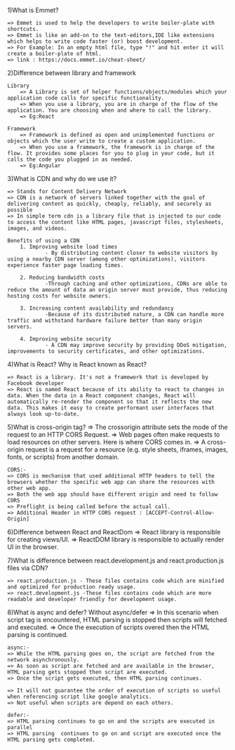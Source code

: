 1)What is Emmet?

    => Emmet is used to help the developers to write boiler-plate with shortcuts.
    => Emmet is like an add-on to the text-editors,IDE like extensions which helps to write code faster (or) boost development. 
    => For Example: In an empty html file, type "!" and hit enter it will create a boiler-plate of html.
    => link : https://docs.emmet.io/cheat-sheet/

2)Difference between library and framework

    Library
        => A Library is set of helper functions/objects/modules which your application code calls for specific functionality.
        => When you use a library, you are in charge of the flow of the application. You are choosing when and where to call the library. 
        => Eg:React

    Framework
        => Framework is defined as open and unimplemented functions or objects which the user write to create a custom application.
        => When you use a framework, the framework is in charge of the flow. It provides some places for you to plug in your code, but it calls the code you plugged in as needed.
        => Eg:Angular

3)What is CDN and why do we use it?

    => Stands for Content Delivery Network
    => CDN is a network of servers linked together with the goal of delivering content as quickly, cheaply, reliably, and securely as possible
    => In simple term cdn is a library file that is injected to our code to access the content like HTML pages, javascript files, stylesheets, images, and videos. 

    Benefits of using a CDN
        1. Improving website load times
                - By distributing content closer to website visitors by using a nearby CDN server (among other optimizations), visitors experience faster page loading times.

        2. Reducing bandwidth costs
                -Through caching and other optimizations, CDNs are able to reduce the amount of data an origin server must provide, thus reducing hosting costs for website owners.

        3. Increasing content availability and redundancy
                -Because of its distributed nature, a CDN can handle more traffic and withstand hardware failure better than many origin servers.

        4. Improving website security
                - A CDN may improve security by providing DDoS mitigation, improvements to security certificates, and other optimizations.


4)What is React? Why is React known as React?

    => React is a library. It's not a framework that is developed by Facebook developer
    => React is named React because of its ability to react to changes in data. When the data in a React component changes, React will automatically re-render the component so that it reflects the new data. This makes it easy to create performant user interfaces that always look up-to-date.


5)What is cross-origin tag?
    => The crossorigin attribute sets the mode of the request to an HTTP CORS Request.
    => Web pages often make requests to load resources on other servers. Here is where CORS comes in.
    => A cross-origin request is a request for a resource (e.g. style sheets, iframes, images, fonts, or scripts) from another domain.

    CORS:-
    => CORS is mechanism that used additional HTTP headers to tell the browsers whether the specific web app can share the resources with other web app.
    => Both the web app should have different origin and need to follow CORS
    => Preflight is being called before the actual call.
    => Additional Header in HTTP CORS request : [ACCEPT-Control-Allow-Origin]

6)Difference between React and ReactDom
    => React library is responsible for creating views/UI.
    => ReactDOM library is responsible to actually render UI in the browser.

7)What is difference between react.development.js and react.production.js files via CDN?
	
	=> react.production.js - These files contains code which are minified and optimized for production ready usage.
	=> react.development.js -These files contains code which are more readable and developer friendly for development usage.

8)What is async and defer?
    Without async/defer 
    => In this scenario when script tag is encountered, HTML parsing is stopped then scripts will fetched and executed.
	=> Once the execution of scripts overed then the HTML parsing is continued.

    async:-
    => While the HTML parsing goes on, the script are fetched from the network asynchronously.
    => As soon as script are fetched and are available in the browser, HTML parsing gets stopped then script are executed.
    => Once the script gets executed, then HTML parsing continues.

    => It will not guarantee the order of execution of scripts so useful when referencing script like google analytics.
    => Not useful when scripts are depend on each others.

    defer:-
    => HTML parsing continues to go on and the scripts are executed in parallel
    => HTML parsing  continues to go on and script are executed once the HTML parsing gets completed. 
